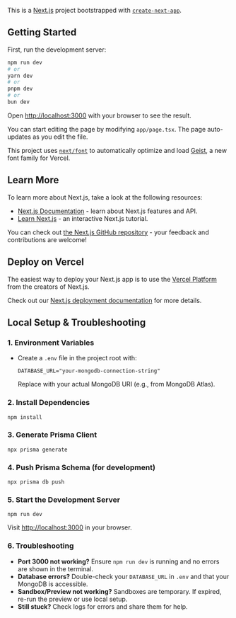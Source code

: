 This is a [Next.js](https://nextjs.org) project bootstrapped with [`create-next-app`](https://nextjs.org/docs/app/api-reference/cli/create-next-app).

## Getting Started

First, run the development server:

```bash
npm run dev
# or
yarn dev
# or
pnpm dev
# or
bun dev
```

Open [http://localhost:3000](http://localhost:3000) with your browser to see the result.

You can start editing the page by modifying `app/page.tsx`. The page auto-updates as you edit the file.

This project uses [`next/font`](https://nextjs.org/docs/app/building-your-application/optimizing/fonts) to automatically optimize and load [Geist](https://vercel.com/font), a new font family for Vercel.

## Learn More

To learn more about Next.js, take a look at the following resources:

- [Next.js Documentation](https://nextjs.org/docs) - learn about Next.js features and API.
- [Learn Next.js](https://nextjs.org/learn) - an interactive Next.js tutorial.

You can check out [the Next.js GitHub repository](https://github.com/vercel/next.js) - your feedback and contributions are welcome!

## Deploy on Vercel

The easiest way to deploy your Next.js app is to use the [Vercel Platform](https://vercel.com/new?utm_medium=default-template&filter=next.js&utm_source=create-next-app&utm_campaign=create-next-app-readme) from the creators of Next.js.

Check out our [Next.js deployment documentation](https://nextjs.org/docs/app/building-your-application/deploying) for more details.

## Local Setup & Troubleshooting

### 1. Environment Variables
- Create a `.env` file in the project root with:
  ```
  DATABASE_URL="your-mongodb-connection-string"
  ```
  Replace with your actual MongoDB URI (e.g., from MongoDB Atlas).

### 2. Install Dependencies
```
npm install
```

### 3. Generate Prisma Client
```
npx prisma generate
```

### 4. Push Prisma Schema (for development)
```
npx prisma db push
```

### 5. Start the Development Server
```
npm run dev
```

Visit [http://localhost:3000](http://localhost:3000) in your browser.

### 6. Troubleshooting
- **Port 3000 not working?** Ensure `npm run dev` is running and no errors are shown in the terminal.
- **Database errors?** Double-check your `DATABASE_URL` in `.env` and that your MongoDB is accessible.
- **Sandbox/Preview not working?** Sandboxes are temporary. If expired, re-run the preview or use local setup.
- **Still stuck?** Check logs for errors and share them for help.
